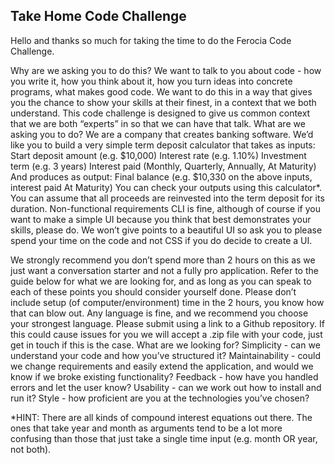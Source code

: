 ## Take Home Code Challenge

Hello and thanks so much for taking the time to do the Ferocia Code Challenge.

Why are we asking you to do this?
We want to talk to you about code - how you write it, how you think about it, how you
turn ideas into concrete programs, what makes good code. We want to do this in a way
that gives you the chance to show your skills at their finest, in a context that we both
understand. This code challenge is designed to give us common context that we are
both “experts” in so that we can have that talk.
What are we asking you to do?
We are a company that creates banking software. We’d like you to build a very simple
term deposit calculator that takes as inputs:
Start deposit amount (e.g. $10,000)
Interest rate (e.g. 1.10%)
Investment term (e.g. 3 years)
Interest paid (Monthly, Quarterly, Annually, At Maturity)
And produces as output:
Final balance (e.g. $10,330 on the above inputs, interest paid At Maturity)
You can check your outputs using this calculator*. You can assume that all proceeds are
reinvested into the term deposit for its duration.
Non-functional requirements
CLI is fine, although of course if you want to make a simple UI because you think
that best demonstrates your skills, please do. We won’t give points to a beautiful UI
so ask you to please spend your time on the code and not CSS if you do decide to
create a UI.

We strongly recommend you don’t spend more than 2 hours on this as we just want
a conversation starter and not a fully pro application. Refer to the guide below for
what we are looking for, and as long as you can speak to each of these points you
should consider yourself done. Please don’t include setup (of
computer/environment) time in the 2 hours, you know how that can blow out.
Any language is fine, and we recommend you choose your strongest language.
Please submit using a link to a Github repository. If this could cause issues for you
we will accept a .zip file with your code, just get in touch if this is the case.
What are we looking for?
Simplicity - can we understand your code and how you’ve structured it?
Maintainability - could we change requirements and easily extend the application,
and would we know if we broke existing functionality?
Feedback - how have you handled errors and let the user know?
Usability - can we work out how to install and run it?
Style - how proficient are you at the technologies you’ve chosen?

*HINT: There are all kinds of compound interest equations out there. The ones that take
year and month as arguments tend to be a lot more confusing than those that just take
a single time input (e.g. month OR year, not both).